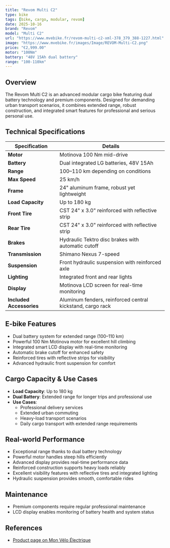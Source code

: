 ```yaml
---
title: "Revom Multi C2"
type: bike
tags: [bike, cargo, modular, revom]
date: 2025-10-16
brand: "Revom"
model: "Multi C2"
url: "https://www.mvebike.fr/revom-multi-c2-xml-378_379_388-1227.html"
image: "https://www.mvebike.fr/images/Image/REVOM-Multi-C2.png"
price: "€2,999.00"
motor: "100Nm"
battery: "48V 15Ah dual battery"
range: "100-110km"
---
```


## Overview

The Revom Multi C2 is an advanced modular cargo bike featuring dual battery technology and premium components. Designed for demanding urban transport scenarios, it combines extended range, robust construction, and integrated smart features for professional and serious personal use.

## Technical Specifications

| Specification            | Details                                                    |
| ------------------------ | ---------------------------------------------------------- |
| **Motor**                | Motinova 100 Nm mid-drive                                  |
| **Battery**              | Dual integrated LG batteries, 48V 15Ah                     |
| **Range**                | 100–110 km depending on conditions                         |
| **Max Speed**            | 25 km/h                                                    |
| **Frame**                | 24" aluminum frame, robust yet lightweight                 |
| **Load Capacity**        | Up to 180 kg                                               |
| **Front Tire**           | CST 24" x 3.0" reinforced with reflective strip            |
| **Rear Tire**            | CST 24" x 3.0" reinforced with reflective strip            |
| **Brakes**               | Hydraulic Tektro disc brakes with automatic cutoff         |
| **Transmission**         | Shimano Nexus 7-speed                                      |
| **Suspension**           | Front hydraulic suspension with reinforced axle            |
| **Lighting**             | Integrated front and rear lights                           |
| **Display**              | Motinova LCD screen for real-time monitoring               |
| **Included Accessories** | Aluminum fenders, reinforced central kickstand, cargo rack |

## E-bike Features

- Dual battery system for extended range (100–110 km)
- Powerful 100 Nm Motinova motor for excellent hill climbing
- Integrated smart LCD display with real-time monitoring
- Automatic brake cutoff for enhanced safety
- Reinforced tires with reflective strips for visibility
- Advanced hydraulic front suspension for comfort

## Cargo Capacity & Use Cases

- **Load Capacity**: Up to 180 kg
- **Dual Battery**: Extended range for longer trips and professional use
- **Use Cases**:
  - Professional delivery services
  - Extended urban commuting
  - Heavy-load transport scenarios
  - Daily cargo transport with extended range requirements

## Real-world Performance

- Exceptional range thanks to dual battery technology
- Powerful motor handles steep hills efficiently
- Advanced display provides real-time performance data
- Reinforced construction supports heavy loads reliably
- Excellent visibility features with reflective tires and integrated lighting
- Hydraulic suspension provides smooth, comfortable rides

## Maintenance

- Premium components require regular professional maintenance
- LCD display enables monitoring of battery health and system status

## References

- [Product page on Mon Vélo Électrique](https://www.mvebike.fr/revom-multi-c2-xml-378_379_388-1227.html)
